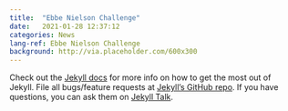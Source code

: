 ```yaml
---
title:  "Ebbe Nielson Challenge"
date:   2021-01-28 12:37:12 
categories: News
lang-ref: Ebbe Nielson Challenge
background: http://via.placeholder.com/600x300
---
```


Check out the [Jekyll docs][jekyll-docs] for more info on how to get the most out of Jekyll. File all bugs/feature requests at [Jekyll’s GitHub repo][jekyll-gh]. If you have questions, you can ask them on [Jekyll Talk][jekyll-talk].

[jekyll-docs]: https://jekyllrb.com/docs/home
[jekyll-gh]:   https://github.com/jekyll/jekyll
[jekyll-talk]: https://talk.jekyllrb.com/
